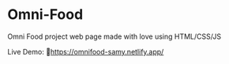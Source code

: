# Omni-Food
Omni Food project web page made with love using HTML/CSS/JS  

Live Demo: 🔗https://omnifood-samy.netlify.app/
